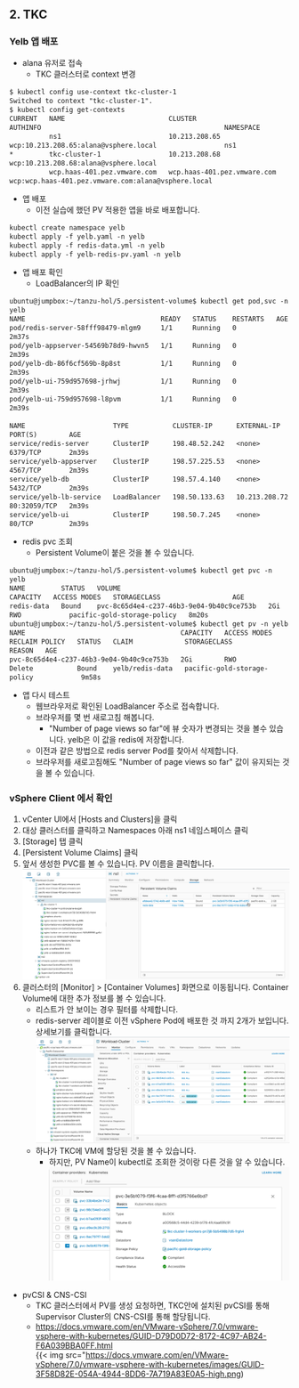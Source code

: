 ## 2. TKC

### Yelb 앱 배포
- alana 유저로 접속
  * TKC 클러스터로 context 변경
```
$ kubectl config use-context tkc-cluster-1
Switched to context "tkc-cluster-1".
$ kubectl config get-contexts
CURRENT   NAME                          CLUSTER                       AUTHINFO                                              NAMESPACE
          ns1                           10.213.208.65                 wcp:10.213.208.65:alana@vsphere.local                 ns1
*         tkc-cluster-1                 10.213.208.68                 wcp:10.213.208.68:alana@vsphere.local                 
          wcp.haas-401.pez.vmware.com   wcp.haas-401.pez.vmware.com   wcp:wcp.haas-401.pez.vmware.com:alana@vsphere.local
```       

- 앱 배포
  * 이전 실습에 했던 PV 적용한 앱을 바로 배포합니다.
```
kubectl create namespace yelb
kubectl apply -f yelb.yaml -n yelb
kubectl apply -f redis-data.yml -n yelb
kubectl apply -f yelb-redis-pv.yaml -n yelb
```

- 앱 배포 확인
  * LoadBalancer의 IP 확인
```
ubuntu@jumpbox:~/tanzu-hol/5.persistent-volume$ kubectl get pod,svc -n yelb
NAME                                  READY   STATUS    RESTARTS   AGE
pod/redis-server-58fff98479-mlgm9     1/1     Running   0          2m37s
pod/yelb-appserver-54569b78d9-hwvn5   1/1     Running   0          2m39s
pod/yelb-db-86f6cf569b-8p8st          1/1     Running   0          2m39s
pod/yelb-ui-759d957698-jrhwj          1/1     Running   0          2m39s
pod/yelb-ui-759d957698-l8pvm          1/1     Running   0          2m39s

NAME                      TYPE           CLUSTER-IP      EXTERNAL-IP     PORT(S)        AGE
service/redis-server      ClusterIP      198.48.52.242   <none>          6379/TCP       2m39s
service/yelb-appserver    ClusterIP      198.57.225.53   <none>          4567/TCP       2m39s
service/yelb-db           ClusterIP      198.57.4.140    <none>          5432/TCP       2m39s
service/yelb-lb-service   LoadBalancer   198.50.133.63   10.213.208.72   80:32059/TCP   2m39s
service/yelb-ui           ClusterIP      198.50.7.245    <none>          80/TCP         2m39s
```

- redis pvc 조회
  * Persistent Volume이 붙은 것을 볼 수 있습니다.
```
ubuntu@jumpbox:~/tanzu-hol/5.persistent-volume$ kubectl get pvc -n yelb
NAME         STATUS   VOLUME                                     CAPACITY   ACCESS MODES   STORAGECLASS                  AGE
redis-data   Bound    pvc-8c65d4e4-c237-46b3-9e04-9b40c9ce753b   2Gi        RWO            pacific-gold-storage-policy   8m20s
ubuntu@jumpbox:~/tanzu-hol/5.persistent-volume$ kubectl get pv -n yelb
NAME                                       CAPACITY   ACCESS MODES   RECLAIM POLICY   STATUS   CLAIM             STORAGECLASS                  REASON   AGE
pvc-8c65d4e4-c237-46b3-9e04-9b40c9ce753b   2Gi        RWO            Delete           Bound    yelb/redis-data   pacific-gold-storage-policy            9m58s
``` 

- 앱 다시 테스트
  * 웹브라우저로 확인된 LoadBalancer 주소로 접속합니다.
  * 브라우저를 몇 번 새로고침 해봅니다.
    + "Number of page views so far"에 뷰 숫자가 변경되는 것을 볼수 있습니다. yelb은 이 값을 redis에 저장합니다.
  * 이전과 같은 방법으로 redis server Pod를 찾아서 삭제합니다.
  * 브라우저를 새로고침해도 "Number of page views so far" 값이 유지되는 것을 볼 수 있습니다.

### vSphere Client 에서 확인
1. vCenter UI에서 [Hosts and Clusters]을 클릭
1. 대상 클러스터를 클릭하고 Namespaces 아래 ns1 네임스페이스 클릭
1. [Storage] 탭 클릭
1. [Persistent Volume Claims] 클릭
1. 앞서 생성한 PVC를 볼 수 있습니다. PV 이름을 클릭합니다.
  ![](images/vcenter-storage-3.png)
1. 클러스터의 [Monitor] > [Container Volumes] 화면으로 이동됩니다. Container Volume에 대한 추가 정보를 볼 수 있습니다.
    * 리스트가 안 보이는 경우 필터를 삭제합니다.
    * redis-server 레이블로 이전 vSphere Pod에 배포한 것 까지 2개가 보입니다. 상세보기를 클릭합니다.
    ![](images/vcenter-storage-4.png)  
    * 하나가 TKC에 VM에 할당된 것을 볼 수 있습니다.
      - 하지만, PV Name이 kubectl로 조회한 것이랑 다른 것을 알 수 있습니다.
    ![](images/vcenter-storage-5.png)  

- pvCSI & CNS-CSI
  * TKC 클러스터에서 PV를 생성 요청하면, TKC안에 설치된 pvCSI를 통해 Supervisor Cluster의 CNS-CSI를 통해 할당됩니다.
  * https://docs.vmware.com/en/VMware-vSphere/7.0/vmware-vsphere-with-kubernetes/GUID-D79D0D72-8172-4C97-AB24-F6A039BBA0FF.html  
      {{< img src="https://docs.vmware.com/en/VMware-vSphere/7.0/vmware-vsphere-with-kubernetes/images/GUID-3F58D82E-054A-4944-8DD6-7A719A83E0A5-high.png)    
